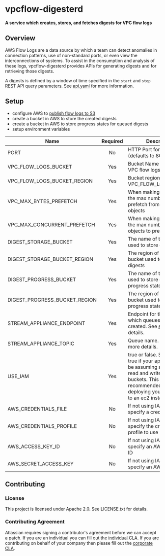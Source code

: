 # vpcflow-digesterd #

**A service which creates, stores, and fetches digests for VPC flow logs**

## Overview ##

AWS Flow Logs are a data source by which a team can detect anomalies in connection patterns, use of non-standard ports, or even view the interconnections of systems.
To assist in the consumption and analysis of these logs, vpcflow-digesterd provides APIs for generating digests and for retrieving those digests.

A digests is defined by a window of time specified in the `start` and `stop` REST API query parameters. See [api.yaml]( https://bitbucket.org/atlassian/vpcflow-digesterd/src/master/api.yaml) for more information.

## Setup ##

* configure AWS to [publish flow logs to S3](https://docs.aws.amazon.com/vpc/latest/userguide/flow-logs-s3.html)
* create a bucket in AWS to store the created digests
* create a bucket in AWS to store progress states for queued digests
* setup environment variables

| Name                        | Required | Description                                                                                                                     | Example                                         |
|-----------------------------|:--------:|---------------------------------------------------------------------------------------------------------------------------------|-------------------------------------------------|
| PORT                        |    No   | HTTP Port for application (defaults to 8080)                                                                                     | 8080                                            |
| VPC\_FLOW\_LOGS\_BUCKET        |    Yes   | Bucket Name which holds VPC flow logs                                                                                           | vpc-flow-logs                                   |
| VPC\_FLOW\_LOGS\_BUCKET\_REGION        |    Yes   | Bucket region for VPC\_FLOW\_LOGS\_BUCKET                                                                                          | us-west-2                                   |
| VPC\_MAX\_BYTES\_PREFETCH      |    Yes   | When making the digest, the max number of bytes to prefetch from the bucket objects                                             | 150000000                                       |
| VPC\_MAX\_CONCURRENT\_PREFETCH |    Yes   | When making the digest, the max number of bucket objects to prefetch                                                            | 2                                               |
| DIGEST\_STORAGE\_BUCKET       |    Yes   | The name of the S3 bucket used to store digests                                                                                 | vpc-flow-digests                                |
| DIGEST\_STORAGE\_BUCKET\_REGION       |    Yes   | The region of the S3 bucket used to store digests                                                                                 | us-west-2                                |
| DIGEST\_PROGRESS\_BUCKET      |    Yes   | The name of the S3 bucket used to store digest progress states                                                                  | vpc-flow-digests-progress                       |
| DIGEST\_PROGRESS\_BUCKET\_REGION      |    Yes   | The region of the S3 bucket used to store digest progress states            | us-west-2                       |
| STREAM\_APPLIANCE\_ENDPOINT   |    Yes   | Endpoint for the service which queues digests to be created. See [sqsd](https://bitbucket.org/atlassian/sqsd) for more details. | http://ec2-sqsd.us-west-2.compute.amazonaws.com |
| STREAM\_APPLIANCE\_TOPIC      |    Yes   | Queue name. See [sqsd](https://bitbucket.org/atlassian/sqsd) for more details.                                                  | digest-queue                                    |
| USE\_IAM                     |    Yes   | true or false. Set this flag to true if your application will be assuming an IAM role to read and write to the S3 buckets. This is recommended if you are deploying your application to an ec2 instance.       | true                                            |
| AWS\_CREDENTIALS\_FILE        |    No    | If not using IAM, use this to specify a credential file                                                                         | ~/.aws/credentials                              |
| AWS\_CREDENTIALS\_PROFILE     |    No    | If not using IAM, use this to specify the credentials profile to use                                                            | default                                         |
| AWS\_ACCESS\_KEY\_ID           |    No    | If not using IAM, use this to specify an AWS access key ID                                                                      |                                                 |
| AWS\_SECRET\_ACCESS\_KEY       |    No    | If not using IAM, use this to specify an AWS secret key                                                                         |                                                 |



## Contributing ##

### License ###

This project is licensed under Apache 2.0. See LICENSE.txt for details.

### Contributing Agreement ###

Atlassian requires signing a contributor's agreement before we can accept a
patch. If you are an individual you can fill out the
[individual CLA](https://na2.docusign.net/Member/PowerFormSigning.aspx?PowerFormId=3f94fbdc-2fbe-46ac-b14c-5d152700ae5d).
If you are contributing on behalf of your company then please fill out the
[corporate CLA](https://na2.docusign.net/Member/PowerFormSigning.aspx?PowerFormId=e1c17c66-ca4d-4aab-a953-2c231af4a20b).
